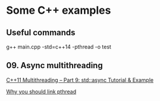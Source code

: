 # Some C++ examples

## Useful commands

g++ main.cpp -std=c++14 -pthread -o test


## 09. Async multithreading

[C++11 Multithreading – Part 9: std::async Tutorial & Example](https://thispointer.com/c11-multithreading-part-9-stdasync-tutorial-example/)

[Why you should link pthread](https://stackoverflow.com/questions/34933042/undefined-reference-to-pthread-create-error-when-making-c11-application-with)

